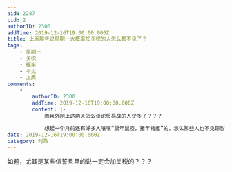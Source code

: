 ```yaml
---
aid: 2287
cid: 2
authorID: 2300
addTime: 2019-12-16T19:00:00.000Z
title: 上周那些说星期一大概率加关税的人怎么都不见了？
tags:
    - 星期一
    - 关税
    - 概率
    - 不见
    - 上周
comments:
    -
        authorID: 2300
        addTime: 2019-12-16T19:00:00.000Z
        content: |-
            而且外网上这两天怎么谈论贸易战的人少多了？？？

            想起一个月前还有好多人嚷嚷“鼠年鼠疫，猪年猪瘟”的，怎么那些人也不见踪影了？
date: 2019-12-16T19:00:00.000Z
category: 时政
---
```


如题，尤其是某些信誓旦旦的说一定会加关税的？？？
